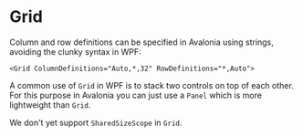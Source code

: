 # Grid

Column and row definitions can be specified in Avalonia using strings, avoiding the clunky syntax in WPF:

```markup
<Grid ColumnDefinitions="Auto,*,32" RowDefinitions="*,Auto">
```

A common use of `Grid` in WPF is to stack two controls on top of each other. For this purpose in Avalonia you can just use a `Panel` which is more lightweight than `Grid`.

We don't yet support `SharedSizeScope` in `Grid`.

